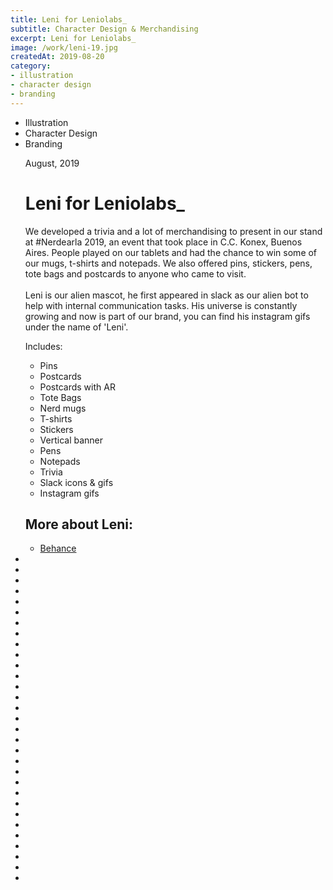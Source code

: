 ```yaml
---
title: Leni for Leniolabs_
subtitle: Character Design & Merchandising
excerpt: Leni for Leniolabs_
image: /work/leni-19.jpg
createdAt: 2019-08-20
category: 
- illustration
- character design
- branding
---
```


<ul class="tags">
    <li>Illustration</li>
    <li>Character Design</li>
    <li>Branding</li>
</ul>
<ul class="gallery masonry">
    <div class="content">
        <p class="content-date">August, 2019</p>
        <h1>Leni for Leniolabs_</h1>
        <p>We developed a trivia and a lot of merchandising to present in our stand at #Nerdearla 2019, an event that took place in C.C. Konex, Buenos Aires. People played on our tablets and had the chance to win some of our mugs, t-shirts and notepads. We also offered pins, stickers, pens, tote bags and postcards to anyone who came to visit. <br> <br> Leni is our alien mascot, he first appeared in slack as our alien bot to help with internal communication tasks. His universe is constantly growing and now is part of our brand, you can find his instagram gifs under the name of 'Leni'.</p>
        <p>Includes:</p>
        <ul class="ul-list">
            <li>Pins</li>
            <li>Postcards</li>
            <li>Postcards with AR</li>
            <li>Tote Bags</li>
            <li>Nerd mugs</li>
            <li>T-shirts</li>
            <li>Stickers</li>
            <li>Vertical banner</li>
            <li>Pens</li>
            <li>Notepads</li>
            <li>Trivia</li>
            <li>Slack icons &amp; gifs</li>
            <li>Instagram gifs</li>
        </ul>
        <h2>More about Leni:</h2>
        <ul class="music-list">
            <li><a target="_blank" rel="noreferrer" href="https://www.behance.net/gallery/90294769/Leniolabs_-merchandising" class="heart">Behance</a></li>
        </ul>
    </div>
    <li><img src="/work/leni-01.jpg" alt=""></li>
    <li><img src="/work/leni-02.jpg" alt=""></li>
    <li><img src="/work/leni-03.jpg" alt=""></li>
    <li><img src="/work/leni-04.jpg" alt=""></li>
    <li><img src="/work/leni-06.jpg" alt=""></li>
    <li><img src="/work/leni-07.jpg" alt=""></li>
    <li><img src="/work/leni-08.jpg" alt=""></li>
    <li><img src="/work/leni-09.jpg" alt=""></li>
    <li><img src="/work/leni-10.jpg" alt=""></li>
    <li><img src="/work/leni-11.jpg" alt=""></li>
    <li><img src="/work/leni-12.jpg" alt=""></li>
    <li><img src="/work/leni-13.jpg" alt=""></li>
    <li><img src="/work/leni-14.jpg" alt=""></li>
    <li><img src="/work/leni-15.jpg" alt=""></li>
    <li><img src="/work/leni-16.jpg" alt=""></li>
    <li><img src="/work/leni-17.jpg" alt=""></li>
    <li><img src="/work/leni-18.jpg" alt=""></li>
    <li><img src="/work/leni-19.jpg" alt=""></li>
    <li><img src="/work/leni-20.jpg" alt=""></li>
    <li><img src="/work/leni-21.jpg" alt=""></li>
    <li><img src="/work/leni-22.png" alt=""></li>
    <li><img src="/work/leni-23.jpg" alt=""></li>
    <li><img src="/work/leni-24.jpg" alt=""></li>
    <li><img src="/work/leni-25.jpg" alt=""></li>
    <li><img src="/work/leni-26.jpg" alt=""></li>
    <li><img src="/work/leni-27.jpg" alt=""></li>
    <li><img src="/work/leni-28.jpg" alt=""></li>
    <li><img src="/work/leni-29.jpg" alt=""></li>
    <li><img src="/work/leni-30.jpg" alt=""></li>
    <li><img src="/work/leni-31.jpg" alt=""></li>
    <li><img src="/work/leni-32.jpg" alt=""></li>
</ul>